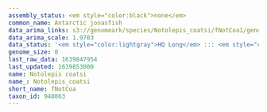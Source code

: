 ```yaml
---
assembly_status: <em style="color:black">none</em>
common_name: Antarctic jonasfish
data_arima_links: s3://genomeark/species/Notolepis_coatsi/fNotCoa1/genomic_data/arima/<br>
data_arima_scale: 1.9703
data_status: '<em style="color:lightgray">HQ Long</em> ::: <em style="color:lightgray">Long</em> ::: <em style="color:lightgray">Short</em> ::: <em style="color:lightgray">Phasing</em> ::: <em style="color:lightgray">Scaffolding</em>'
genome_size: 0
last_raw_data: 1639847954
last_updated: 1639853000
name: Notolepis coatsi
name_: Notolepis_coatsi
short_name: fNotCoa
taxon_id: 948063
---
```

